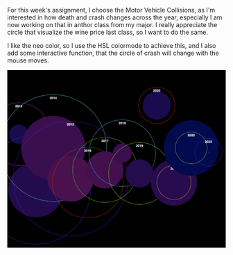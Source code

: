 For this week's assignment, I choose the Motor Vehicle Collisions, as I'm interested in how death and crash changes across the year, especially I am now working on that in anthor class from my major. I really appreciate the circle that visualize the wine price last class, so I want to do the same.

I like the neo color, so I use the HSL colormode to achieve this, and I also add some interactive function, that the circle of crash will change with the mouse moves.

![alt text](image.png)